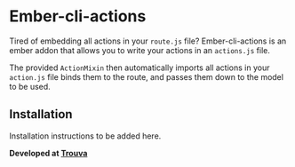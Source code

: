 # Ember-cli-actions

Tired of embedding all actions in your `route.js` file? Ember-cli-actions is an
ember addon that allows you to write your actions in an `actions.js` file.

The provided `ActionMixin` then automatically imports all actions in your `action.js` file
binds them to the route, and passes them down to the model to be used.

## Installation

Installation instructions to be added here.

**Developed at [Trouva](https://www.trouva.com)**
